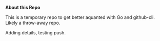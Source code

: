 **About this Repo** 

This is a temporary repo to get better aquanted with Go and github-cli.  Likely a throw-away repo.

Adding details, testing push.